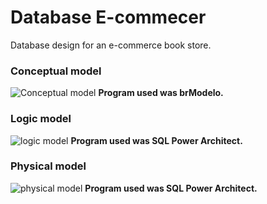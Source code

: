# Database E-commecer
Database design for an e-commerce book store.

### Conceptual model
![Conceptual model](https://github.com/felipefrx/db_e-commerce/blob/main/models/modelo_conceitual.png)
**Program used was brModelo.**

### Logic model
![logic model](https://github.com/felipefrx/db_e-commerce/blob/main/models/modelo_l%C3%B3gico.png)
**Program used was SQL Power Architect.**

### Physical model
![physical model](https://github.com/felipefrx/db_e-commerce/blob/main/models/modelo_f%C3%ADsico.png)
**Program used was SQL Power Architect.**
